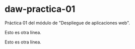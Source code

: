 # daw-practica-01

Práctica 01 del módulo de "Despliegue de aplicaciones web".

Esto es otra línea.

Esto es otra línea.

